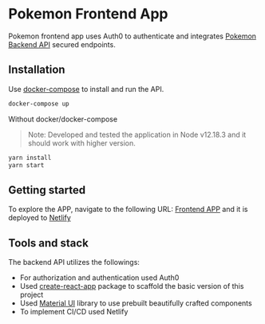 # Pokemon Frontend App

Pokemon frontend app uses Auth0 to authenticate and integrates [Pokemon Backend API](http://localhost:6060/api-docs) secured endpoints.

## Installation

Use [docker-compose](https://docs.docker.com/compose/) to install and run the API.

```bash
docker-compose up
```

Without docker/docker-compose
> Note: Developed and tested the application in Node v12.18.3 and it should work with higher version.
```bash
yarn install
yarn start
```

## Getting started

To explore the APP, navigate to the following URL: [Frontend APP](http://localhost:4040) and it is deployed to [Netlify](https://poke-frontend-app.netlify.app/)

## Tools and stack
The backend API utilizes the followings:
- For authorization and authentication used Auth0
- Used [create-react-app](https://create-react-app.dev/docs/making-a-progressive-web-app/) package to scaffold the basic version of this project
- Used [Material UI](https://mui.com/) library to use prebuilt beautifully crafted components
- To implement CI/CD used Netlify